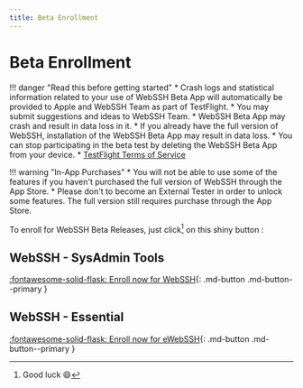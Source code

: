 ```yaml
---
title: Beta Enrollment
---
```


# Beta Enrollment

!!! danger "Read this before getting started"
    * Crash logs and statistical information related to your use of WebSSH Beta App will automatically be provided to Apple and WebSSH Team as part of TestFlight.
    * You may submit suggestions and ideas to WebSSH Team.
    * WebSSH Beta App may crash and result in data loss in it.
    * If you already have the full version of WebSSH, installation of the WebSSH Beta App may result in data loss.
    * You can stop participating in the beta test by deleting the WebSSH Beta App from your device.
    * [TestFlight Terms of Service](https://www.apple.com/legal/internet-services/itunes/testflight/sren/terms.html)

!!! warning "In-App Purchases"
    * You will not be able to use some of the features if you haven't purchased the full version of WebSSH through the App Store.
    * Please don't to become an External Tester in order to unlock some features. The full version still requires purchase through the App Store.

To enroll for WebSSH Beta Releases, just click[^1] on this shiny button :

## WebSSH - SysAdmin Tools
[:fontawesome-solid-flask: Enroll now for WebSSH](https://testflight.apple.com/join/QSrBK59z){: .md-button .md-button--primary }

## WebSSH - Essential
[:fontawesome-solid-flask: Enroll now for eWebSSH](https://testflight.apple.com/join/wHyjScNQ){: .md-button .md-button--primary }

[^1]: Good luck :smile: